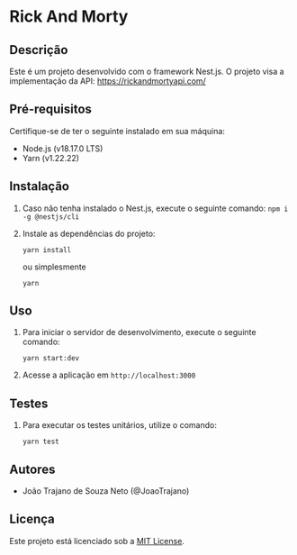 # Rick And Morty

## Descrição

Este é um projeto desenvolvido com o framework Nest.js. O projeto visa a implementação da API: https://rickandmortyapi.com/

## Pré-requisitos

Certifique-se de ter o seguinte instalado em sua máquina:

- Node.js (v18.17.0 LTS)
- Yarn (v1.22.22)

## Instalação

1. Caso não tenha instalado o Nest.js, execute o seguinte comando: `npm i -g @nestjs/cli`

2. Instale as dependências do projeto:

   ```
   yarn install
   ```

   ou simplesmente

   ```
   yarn
   ```

## Uso

1. Para iniciar o servidor de desenvolvimento, execute o seguinte comando:

   ```
   yarn start:dev
   ```

2. Acesse a aplicação em `http://localhost:3000`

## Testes

1. Para executar os testes unitários, utilize o comando:

   ```
   yarn test
   ```

## Autores

- João Trajano de Souza Neto (@JoaoTrajano)

## Licença

Este projeto está licenciado sob a [MIT License](https://opensource.org/licenses/MIT).
